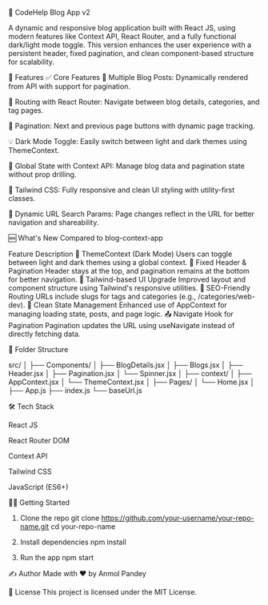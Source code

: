 📰 CodeHelp Blog App v2

A dynamic and responsive blog application built with React JS, using modern features like Context API, React Router, and a fully functional dark/light mode toggle. This version enhances the user experience with a persistent header, fixed pagination, and clean component-based structure for scalability.


🚀 Features
✅ Core Features
📄 Multiple Blog Posts: Dynamically rendered from API with support for pagination.

🧭 Routing with React Router: Navigate between blog details, categories, and tag pages.

🔄 Pagination: Next and previous page buttons with dynamic page tracking.

💡 Dark Mode Toggle: Easily switch between light and dark themes using ThemeContext.

🧠 Global State with Context API: Manage blog data and pagination state without prop drilling.

💅 Tailwind CSS: Fully responsive and clean UI styling with utility-first classes.

🔄 Dynamic URL Search Params: Page changes reflect in the URL for better navigation and shareability.


🆕 What's New Compared to blog-context-app

Feature	                              Description
🌙 ThemeContext (Dark Mode)        	 Users can toggle between light and dark themes using a global context.
📌 Fixed Header & Pagination	     Header stays at the top, and pagination remains at the bottom for better navigation.
🎨 Tailwind-based UI Upgrade	     Improved layout and component structure using Tailwind's responsive utilities.
🔗 SEO-Friendly Routing	             URLs include slugs for tags and categories (e.g., /categories/web-dev).
🔁 Clean State Management	         Enhanced use of AppContext for managing loading state, posts, and page logic.
📤 Navigate Hook for Pagination	     Pagination updates the URL using useNavigate instead of directly fetching data.

📁 Folder Structure

src/
│
├── Components/
│   ├── BlogDetails.jsx
│   ├── Blogs.jsx
│   ├── Header.jsx
│   ├── Pagination.jsx
│   └── Spinner.jsx
│
├── context/
│   ├── AppContext.jsx
│   └── ThemeContext.jsx
│
├── Pages/
│   └── Home.jsx
│
├── App.js
├── index.js
└── baseUrl.js

🛠️ Tech Stack

React JS

React Router DOM

Context API

Tailwind CSS

JavaScript (ES6+)

🧑‍💻 Getting Started
1. Clone the repo
git clone https://github.com/your-username/your-repo-name.git
cd your-repo-name

2. Install dependencies
npm install

3. Run the app
npm start

✍️ Author
Made with ❤️ by Anmol Pandey

📜 License
This project is licensed under the MIT License.


